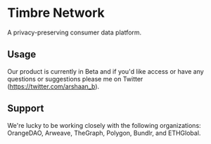# Timbre Network

A privacy-preserving consumer data platform.

## Usage

Our product is currently in Beta and if you'd like access or have any questions or suggestions please me on Twitter (https://twitter.com/arshaan_b).

## Support

We're lucky to be working closely with the following organizations: OrangeDAO, Arweave, TheGraph, Polygon, Bundlr, and ETHGlobal.
